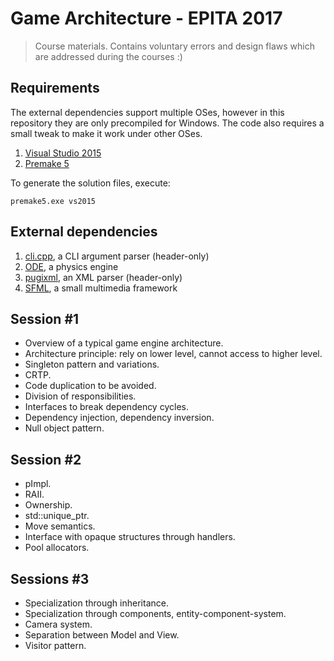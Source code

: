 # Game Architecture - EPITA 2017

> Course materials. Contains voluntary errors and design flaws which are addressed during the courses :)

## Requirements

The external dependencies support multiple OSes, however in this repository they are only precompiled for Windows. The code also requires a small tweak to make it work under other OSes.

1. [Visual Studio 2015](https://www.visualstudio.com/downloads/)
2. [Premake 5](https://premake.github.io/download.html)

To generate the solution files, execute:

	premake5.exe vs2015

## External dependencies

1. [cli.cpp](https://github.com/KoltesDigital/cli.cpp), a CLI argument parser (header-only)
2. [ODE](http://www.ode.org/), a physics engine
3. [pugixml](http://pugixml.org/), an XML parser (header-only)
4. [SFML](https://www.sfml-dev.org/), a small multimedia framework

## Session #1

* Overview of a typical game engine architecture.
* Architecture principle: rely on lower level, cannot access to higher level.
* Singleton pattern and variations.
* CRTP.
* Code duplication to be avoided.
* Division of responsibilities.
* Interfaces to break dependency cycles.
* Dependency injection, dependency inversion.
* Null object pattern.

## Session #2

* pImpl.
* RAII.
* Ownership.
* std::unique_ptr.
* Move semantics.
* Interface with opaque structures through handlers.
* Pool allocators.

## Sessions #3

* Specialization through inheritance.
* Specialization through components, entity-component-system.
* Camera system.
* Separation between Model and View.
* Visitor pattern.

